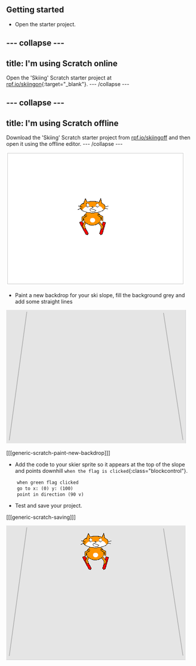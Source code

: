 ## Getting started

+ Open the starter project.

--- collapse ---
---
title: I'm using Scratch online
---
Open the 'Skiing' Scratch starter project at [rpf.io/skiingon](https://scratch.mit.edu/projects/197488855/#editor){:target="_blank"}.
--- /collapse ---

--- collapse ---
---
title: I'm using Scratch offline
---
Download the 'Skiing' Scratch starter project from [rpf.io/skiingoff](resources/scratch_goes_skiing_starter.sb2) and then open it using the offline editor.
--- /collapse ---

![starter projects](images/starter_project.png)

+ Paint a new backdrop for your ski slope, fill the background grey and add some straight lines

![ski slope backdrop](images/backdrop.png)

[[[generic-scratch-paint-new-backdrop]]]

+ Add the code to your skier sprite so it appears at the top of the slope and points downhill `when the flag is clicked`{:class="blockcontrol"}.

```blocks
	when green flag clicked
	go to x: (0) y: (100)
	point in direction (90 v)
```

+ Test and save your project.

[[[generic-scratch-saving]]]

![skier on slope](images/skier_on_the_slope.png)